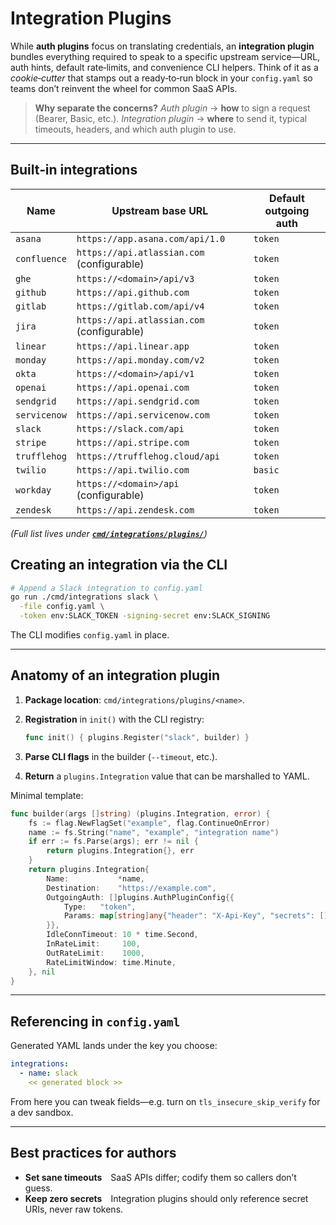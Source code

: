 # Integration Plugins

While **auth plugins** focus on translating credentials, an **integration plugin** bundles everything required to speak to a specific upstream service—URL, auth hints, default rate‑limits, and convenience CLI helpers.
Think of it as a *cookie‑cutter* that stamps out a ready‑to‑run block in your `config.yaml` so teams don’t reinvent the wheel for common SaaS APIs.

> **Why separate the concerns?**
> *Auth plugin* → **how** to sign a request (Bearer, Basic, etc.).
> *Integration plugin* → **where** to send it, typical timeouts, headers, and which auth plugin to use.

---

## Built‑in integrations


| Name | Upstream base URL | Default outgoing auth |
| ---- | ----------------- | -------------------- |
| `asana` | `https://app.asana.com/api/1.0` | `token` |
| `confluence` | `https://api.atlassian.com` (configurable) | `token` |
| `ghe` | `https://<domain>/api/v3` | `token` |
| `github` | `https://api.github.com` | `token` |
| `gitlab` | `https://gitlab.com/api/v4` | `token` |
| `jira` | `https://api.atlassian.com` (configurable) | `token` |
| `linear` | `https://api.linear.app` | `token` |
| `monday` | `https://api.monday.com/v2` | `token` |
| `okta` | `https://<domain>/api/v1` | `token` |
| `openai` | `https://api.openai.com` | `token` |
| `sendgrid` | `https://api.sendgrid.com` | `token` |
| `servicenow` | `https://api.servicenow.com` | `token` |
| `slack` | `https://slack.com/api` | `token` |
| `stripe` | `https://api.stripe.com` | `token` |
| `trufflehog` | `https://trufflehog.cloud/api` | `token` |
| `twilio` | `https://api.twilio.com` | `basic` |
| `workday` | `https://<domain>/api` (configurable) | `token` |
| `zendesk` | `https://api.zendesk.com` | `token` |
*(Full list lives under **[`cmd/integrations/plugins/`](../cmd/integrations/plugins/)**)*
## Creating an integration via the CLI

```bash
# Append a Slack integration to config.yaml
go run ./cmd/integrations slack \
  -file config.yaml \
  -token env:SLACK_TOKEN -signing-secret env:SLACK_SIGNING
```

The CLI modifies `config.yaml` in place.

---

## Anatomy of an integration plugin

1. **Package location**: `cmd/integrations/plugins/<name>`.
2. **Registration** in `init()` with the CLI registry:

   ```go
   func init() { plugins.Register("slack", builder) }
   ```
3. **Parse CLI flags** in the builder (`--timeout`, etc.).
4. **Return** a `plugins.Integration` value that can be marshalled to YAML.

Minimal template:

```go
func builder(args []string) (plugins.Integration, error) {
    fs := flag.NewFlagSet("example", flag.ContinueOnError)
    name := fs.String("name", "example", "integration name")
    if err := fs.Parse(args); err != nil {
        return plugins.Integration{}, err
    }
    return plugins.Integration{
        Name:           *name,
        Destination:    "https://example.com",
        OutgoingAuth: []plugins.AuthPluginConfig{{
            Type:   "token",
            Params: map[string]any{"header": "X-Api-Key", "secrets": []string{"env:EXAMPLE_KEY"}},
        }},
        IdleConnTimeout: 10 * time.Second,
        InRateLimit:     100,
        OutRateLimit:    1000,
        RateLimitWindow: time.Minute,
    }, nil
}
```

---

## Referencing in `config.yaml`

Generated YAML lands under the key you choose:

```yaml
integrations:
  - name: slack
    << generated block >>
```

From here you can tweak fields—e.g. turn on `tls_insecure_skip_verify` for a dev sandbox.

---

## Best practices for authors

* **Set sane timeouts** SaaS APIs differ; codify them so callers don’t guess.
* **Keep zero secrets** Integration plugins should only reference secret URIs, never raw tokens.

